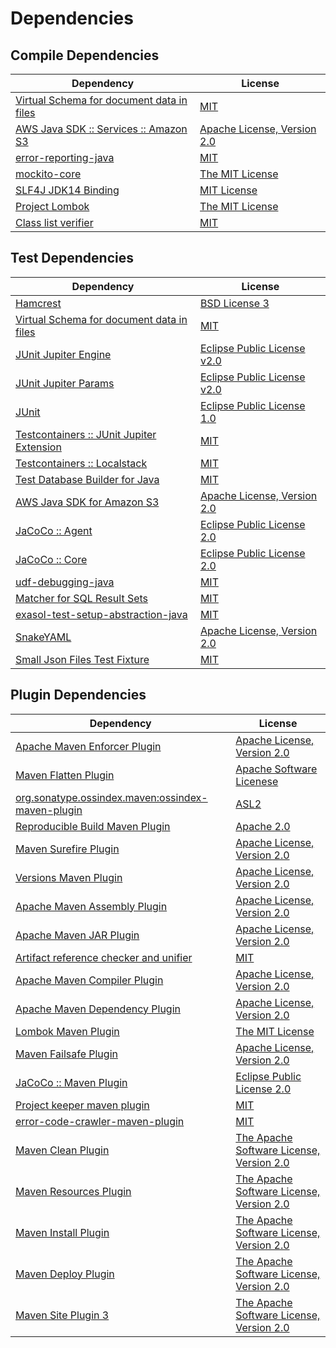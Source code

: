 <!-- @formatter:off -->
# Dependencies

## Compile Dependencies

| Dependency                                     | License                          |
| ---------------------------------------------- | -------------------------------- |
| [Virtual Schema for document data in files][0] | [MIT][1]                         |
| [AWS Java SDK :: Services :: Amazon S3][2]     | [Apache License, Version 2.0][3] |
| [error-reporting-java][4]                      | [MIT][1]                         |
| [mockito-core][6]                              | [The MIT License][7]             |
| [SLF4J JDK14 Binding][8]                       | [MIT License][9]                 |
| [Project Lombok][10]                           | [The MIT License][11]            |
| [Class list verifier][12]                      | [MIT][1]                         |

## Test Dependencies

| Dependency                                      | License                           |
| ----------------------------------------------- | --------------------------------- |
| [Hamcrest][14]                                  | [BSD License 3][15]               |
| [Virtual Schema for document data in files][0]  | [MIT][1]                          |
| [JUnit Jupiter Engine][18]                      | [Eclipse Public License v2.0][19] |
| [JUnit Jupiter Params][18]                      | [Eclipse Public License v2.0][19] |
| [JUnit][22]                                     | [Eclipse Public License 1.0][23]  |
| [Testcontainers :: JUnit Jupiter Extension][24] | [MIT][25]                         |
| [Testcontainers :: Localstack][24]              | [MIT][25]                         |
| [Test Database Builder for Java][28]            | [MIT][1]                          |
| [AWS Java SDK for Amazon S3][2]                 | [Apache License, Version 2.0][3]  |
| [JaCoCo :: Agent][32]                           | [Eclipse Public License 2.0][33]  |
| [JaCoCo :: Core][32]                            | [Eclipse Public License 2.0][33]  |
| [udf-debugging-java][36]                        | [MIT][1]                          |
| [Matcher for SQL Result Sets][38]               | [MIT][1]                          |
| [exasol-test-setup-abstraction-java][40]        | [MIT][1]                          |
| [SnakeYAML][42]                                 | [Apache License, Version 2.0][43] |
| [Small Json Files Test Fixture][44]             | [MIT][1]                          |

## Plugin Dependencies

| Dependency                                              | License                                        |
| ------------------------------------------------------- | ---------------------------------------------- |
| [Apache Maven Enforcer Plugin][46]                      | [Apache License, Version 2.0][47]              |
| [Maven Flatten Plugin][48]                              | [Apache Software Licenese][43]                 |
| [org.sonatype.ossindex.maven:ossindex-maven-plugin][50] | [ASL2][43]                                     |
| [Reproducible Build Maven Plugin][52]                   | [Apache 2.0][43]                               |
| [Maven Surefire Plugin][54]                             | [Apache License, Version 2.0][47]              |
| [Versions Maven Plugin][56]                             | [Apache License, Version 2.0][47]              |
| [Apache Maven Assembly Plugin][58]                      | [Apache License, Version 2.0][47]              |
| [Apache Maven JAR Plugin][60]                           | [Apache License, Version 2.0][47]              |
| [Artifact reference checker and unifier][62]            | [MIT][1]                                       |
| [Apache Maven Compiler Plugin][64]                      | [Apache License, Version 2.0][47]              |
| [Apache Maven Dependency Plugin][66]                    | [Apache License, Version 2.0][47]              |
| [Lombok Maven Plugin][68]                               | [The MIT License][1]                           |
| [Maven Failsafe Plugin][70]                             | [Apache License, Version 2.0][47]              |
| [JaCoCo :: Maven Plugin][72]                            | [Eclipse Public License 2.0][33]               |
| [Project keeper maven plugin][74]                       | [MIT][1]                                       |
| [error-code-crawler-maven-plugin][76]                   | [MIT][1]                                       |
| [Maven Clean Plugin][78]                                | [The Apache Software License, Version 2.0][43] |
| [Maven Resources Plugin][80]                            | [The Apache Software License, Version 2.0][43] |
| [Maven Install Plugin][82]                              | [The Apache Software License, Version 2.0][43] |
| [Maven Deploy Plugin][84]                               | [The Apache Software License, Version 2.0][43] |
| [Maven Site Plugin 3][86]                               | [The Apache Software License, Version 2.0][43] |

[32]: https://www.eclemma.org/jacoco/index.html
[4]: https://github.com/exasol/error-reporting-java
[0]: https://github.com/exasol/virtual-schema-common-document-files
[43]: http://www.apache.org/licenses/LICENSE-2.0.txt
[10]: https://projectlombok.org
[54]: https://maven.apache.org/surefire/maven-surefire-plugin/
[78]: http://maven.apache.org/plugins/maven-clean-plugin/
[2]: https://aws.amazon.com/sdkforjava
[1]: https://opensource.org/licenses/MIT
[6]: https://github.com/mockito/mockito
[56]: http://www.mojohaus.org/versions-maven-plugin/
[15]: http://opensource.org/licenses/BSD-3-Clause
[64]: https://maven.apache.org/plugins/maven-compiler-plugin/
[22]: http://junit.org
[33]: https://www.eclipse.org/legal/epl-2.0/
[72]: https://www.jacoco.org/jacoco/trunk/doc/maven.html
[3]: https://aws.amazon.com/apache2.0
[7]: https://github.com/mockito/mockito/blob/main/LICENSE
[11]: https://projectlombok.org/LICENSE
[38]: https://github.com/exasol/hamcrest-resultset-matcher
[52]: http://zlika.github.io/reproducible-build-maven-plugin
[9]: http://www.opensource.org/licenses/mit-license.php
[74]: https://github.com/exasol/project-keeper-maven-plugin/project-keeper-maven-plugin-generated-parent/project-keeper-maven-plugin
[18]: https://junit.org/junit5/
[42]: https://bitbucket.org/snakeyaml/snakeyaml
[48]: https://www.mojohaus.org/flatten-maven-plugin/flatten-maven-plugin
[14]: http://hamcrest.org/JavaHamcrest/
[8]: http://www.slf4j.org
[80]: http://maven.apache.org/plugins/maven-resources-plugin/
[62]: https://github.com/exasol/artifact-reference-checker-maven-plugin
[12]: https://github.com/exasol/java-class-list-extractor
[40]: https://github.com/exasol/exasol-test-setup-abstraction-java
[60]: https://maven.apache.org/plugins/maven-jar-plugin/
[70]: https://maven.apache.org/surefire/maven-failsafe-plugin/
[28]: https://github.com/exasol/test-db-builder-java
[68]: http://anthonywhitford.com/lombok.maven/lombok-maven-plugin/
[25]: http://opensource.org/licenses/MIT
[23]: http://www.eclipse.org/legal/epl-v10.html
[44]: https://github.com/exasol/small-json-files-test-fixture
[66]: https://maven.apache.org/plugins/maven-dependency-plugin/
[47]: https://www.apache.org/licenses/LICENSE-2.0.txt
[46]: https://maven.apache.org/enforcer/maven-enforcer-plugin/
[19]: https://www.eclipse.org/legal/epl-v20.html
[82]: http://maven.apache.org/plugins/maven-install-plugin/
[50]: https://sonatype.github.io/ossindex-maven/maven-plugin/
[24]: https://testcontainers.org
[36]: https://github.com/exasol/udf-debugging-java
[84]: http://maven.apache.org/plugins/maven-deploy-plugin/
[86]: http://maven.apache.org/plugins/maven-site-plugin/
[76]: https://github.com/exasol/error-code-crawler-maven-plugin
[58]: https://maven.apache.org/plugins/maven-assembly-plugin/
